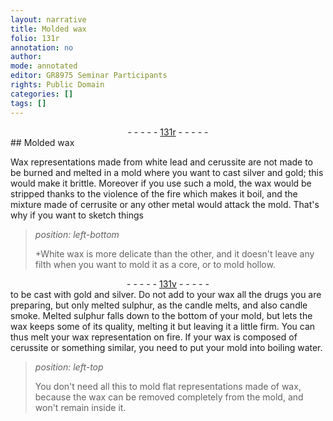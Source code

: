 ```yaml
---
layout: narrative
title: Molded wax
folio: 131r
annotation: no
author:
mode: annotated
editor: GR8975 Seminar Participants
rights: Public Domain
categories: []
tags: []
---
```


 <div class="folio" align="center">- - - - - <a href="http://gallica.bnf.fr/ark:/12148/btv1b10500001g/f267.item.r=" target="_blank">131r</a> - - - - - </div> 
## Molded wax

 
 Wax representations made from white lead and cerussite are not made to be burned and melted in a mold where you want to cast silver and gold; this would make it brittle. Moreover if you use such a mold, the wax would be stripped thanks to the violence of the fire which makes it boil, and the mixture made of cerrusite or any other metal would attack the mold. That's why if you want to sketch things 
 
> *position: left-bottom*
> 
>  \+White wax is more delicate than the other, and it doesn't leave any filth when you want to mold it as a core, or to mold hollow. 
 <div class="folio" align="center">- - - - - <a href="http://gallica.bnf.fr/ark:/12148/btv1b10500001g/f268.item.r=         " target="_blank">131v</a> - - - - - </div> 
 to be cast with gold and silver. Do not add to your wax all the drugs you are preparing, but only melted sulphur, as the candle melts, and also candle smoke. Melted sulphur falls down to the bottom of your mold, but lets the wax keeps some of its quality, melting it but leaving it a little firm. You can thus melt your wax representation on fire. If your wax is composed of cerussite or something similar, you need to put your mold into boiling water. 
  
> *position: left-top*
> 
>  You don't need all this to mold flat representations made of wax, because the wax can be removed completely from the mold, and won't remain inside it. 
 